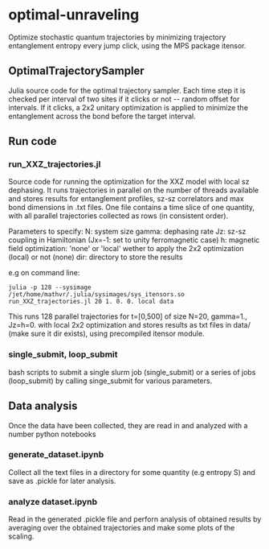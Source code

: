 # optimal-unraveling
Optimize stochastic quantum trajectories by minimizing trajectory entanglement entropy every jump click, using the MPS package itensor. 

## OptimalTrajectorySampler
Julia source code for the optimal trajectory sampler. Each time step it is checked per interval of two sites if it clicks or not -- random offset for intervals. If it clicks, a 2x2 unitary optimization is applied to minimize the entanglement across the bond before the target interval.

## Run code

### run_XXZ_trajectories.jl
Source code for running the optimization for the XXZ model with local sz dephasing. It runs trajectories in parallel on the number of threads available and stores results for entanglement profiles, sz-sz correlators and max bond dimensions in .txt files. One file contains a time slice of one quantity, with all parallel trajectories collected as rows (in consistent order).

Parameters to specify: 
N: system size
gamma: dephasing rate
Jz: sz-sz coupling in Hamiltonian (Jx=-1: set to unity ferromagnetic case)
h: magnetic field
optimization: 'none' or 'local' wether to apply the 2x2 optimization (local) or not (none)
dir: directory to store the results

e.g on command line: 
```
julia -p 128 --sysimage /jet/home/mathvr/.julia/sysimages/sys_itensors.so run_XXZ_trajectories.jl 20 1. 0. 0. local data
```
This runs 128 parallel trajectories for t=[0,500] of size N=20, gamma=1., Jz=h=0. with local 2x2 optimization and stores results as txt files in data/ (make sure it dir exists), using precompiled itensor module.

### single_submit, loop_submit
bash scripts to submit a single slurm job (single_submit) or a series of jobs (loop_submit) by calling singe_submit for various parameters.

## Data analysis
Once the data have been collected, they are read in and analyzed with a number python notebooks

### generate_dataset.ipynb
Collect all the text files in a directory for some quantity (e.g entropy S) and save as .pickle for later analysis.

### analyze dataset.ipynb
Read in the generated .pickle file and perforn analysis of obtained results by averaging over the obtained trajectories and make some plots of the scaling.


